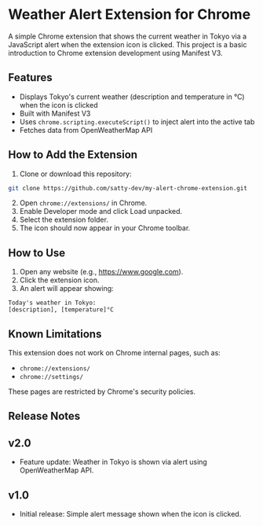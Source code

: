 # Weather Alert Extension for Chrome

A simple Chrome extension that shows the current weather in Tokyo via a JavaScript alert when the extension icon is clicked. This project is a basic introduction to Chrome extension development using Manifest V3.

## Features

- Displays Tokyo's current weather (description and temperature in °C) when the icon is clicked
- Built with Manifest V3
- Uses `chrome.scripting.executeScript()` to inject alert into the active tab
- Fetches data from OpenWeatherMap API

## How to Add the Extension

1. Clone or download this repository:

```bash
git clone https://github.com/satty-dev/my-alert-chrome-extension.git
```

2. Open `chrome://extensions/` in Chrome.
3. Enable Developer mode and click Load unpacked.
4. Select the extension folder.
5. The icon should now appear in your Chrome toolbar.

## How to Use

1. Open any website (e.g., https://www.google.com).
2. Click the extension icon.
3. An alert will appear showing:

```
Today's weather in Tokyo:
[description], [temperature]°C
```

## Known Limitations

This extension does not work on Chrome internal pages, such as:

- `chrome://extensions/`
- `chrome://settings/`

These pages are restricted by Chrome's security policies.

## Release Notes

## v2.0
- Feature update: Weather in Tokyo is shown via alert using OpenWeatherMap API.

## v1.0
- Initial release: Simple alert message shown when the icon is clicked.